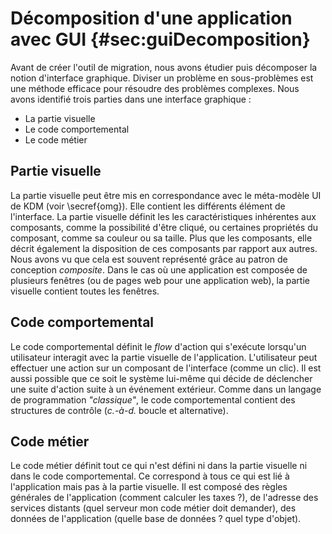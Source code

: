 # Décomposition d'une application avec GUI {#sec:guiDecomposition}

Avant de créer l'outil de migration,
    nous avons étudier puis décomposer la notion d'interface graphique.
Diviser un problème en sous-problèmes est une méthode efficace pour résoudre des problèmes complexes.
Nous avons identifié trois parties dans une interface graphique :

* La partie visuelle
* Le code comportemental
* Le code métier

## Partie visuelle

La partie visuelle peut être mis en correspondance avec le méta-modèle UI de KDM (voir \secref{omg}).
Elle contient les différents élément de l'interface.
La partie visuelle définit les les caractéristiques inhérentes aux composants, comme la possibilité d'être cliqué,
    ou certaines propriétés du composant, comme sa couleur ou sa taille.
Plus que les composants, elle décrit également la disposition
    de ces composants par rapport aux autres.
Nous avons vu que cela est souvent représenté grâce au patron de conception  _composite_.
Dans le cas où une application est composée de plusieurs fenêtres (ou de pages web pour une application web),
    la partie visuelle contient toutes les fenêtres.

## Code comportemental

Le code comportemental définit le _flow_ d'action qui s'exécute lorsqu'un
    utilisateur interagit avec la partie visuelle de l'application.
L'utilisateur peut effectuer une action sur un composant de l'interface (comme un clic).
Il est aussi possible que ce soit le système lui-même qui décide de déclencher une suite d'action suite à un événement extérieur.
Comme dans un langage de programmation _"classique"_, le code comportemental contient des structures de contrôle (_c.-à-d._ boucle et alternative).

## Code métier

Le code métier définit tout ce qui n'est défini ni dans la partie visuelle ni dans le code comportemental.
Ce correspond à tous ce qui est lié à l'application mais pas à la partie visuelle.
Il est composé des règles générales de l'application
    (comment calculer les taxes ?), de l'adresse des services distants (quel serveur mon code métier doit demander), des données de l'application (quelle base de données ? quel type d'objet).
